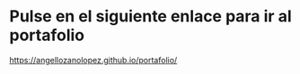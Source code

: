 # Pulse en el siguiente enlace para ir al portafolio
https://angellozanolopez.github.io/portafolio/
